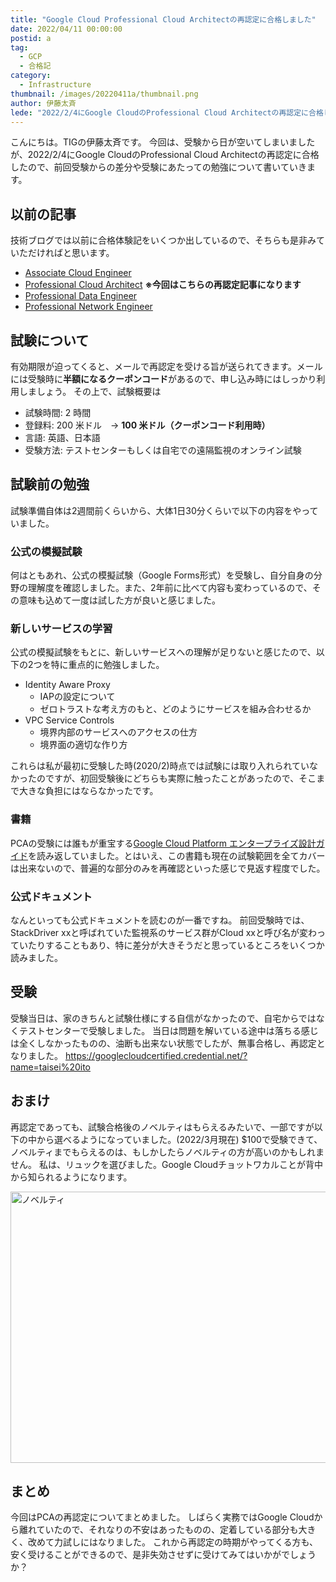 ```yaml
---
title: "Google Cloud Professional Cloud Architectの再認定に合格しました"
date: 2022/04/11 00:00:00
postid: a
tag:
  - GCP
  - 合格記
category:
  - Infrastructure
thumbnail: /images/20220411a/thumbnail.png
author: 伊藤太斉
lede: "2022/2/4にGoogle CloudのProfessional Cloud Architectの再認定に合格したので、前回受験からの差分や受験にあたっての勉強について書いていきます。技術ブログでは以前に合格体験記をいくつか出しているので、そちらも是非みていただければと思います。有効期限が迫ってくると、メールで再認定を受ける旨が送られてきます。"
---
```

こんにちは。TIGの伊藤太斉です。
今回は、受験から日が空いてしまいましたが、2022/2/4にGoogle CloudのProfessional Cloud Architectの再認定に合格したので、前回受験からの差分や受験にあたっての勉強について書いていきます。

## 以前の記事

技術ブログでは以前に合格体験記をいくつか出しているので、そちらも是非みていただければと思います。

- [Associate Cloud Engineer](/articles/20210625a/)
- [Professional Cloud Architect](/articles/20190530/) **※今回はこちらの再認定記事になります**
- [Professional Data Engineer](/articles/20211013a/)
- [Professional Network Engineer](/articles/20200902/)

## 試験について

有効期限が迫ってくると、メールで再認定を受ける旨が送られてきます。メールには受験時に**半額になるクーポンコード**があるので、申し込み時にはしっかり利用しましょう。
その上で、試験概要は

- 試験時間: 2 時間
- 登録料: 200 米ドル　-> **100 米ドル（クーポンコード利用時）**
- 言語: 英語、日本語
- 受験方法: テストセンターもしくは自宅での遠隔監視のオンライン試験

## 試験前の勉強

試験準備自体は2週間前くらいから、大体1日30分くらいで以下の内容をやっていました。

### 公式の模擬試験

何はともあれ、公式の模擬試験（Google Forms形式）を受験し、自分自身の分野の理解度を確認しました。また、2年前に比べて内容も変わっているので、その意味も込めて一度は試した方が良いと感じました。

### 新しいサービスの学習

公式の模擬試験をもとに、新しいサービスへの理解が足りないと感じたので、以下の2つを特に重点的に勉強しました。

- Identity Aware Proxy
  - IAPの設定について
  - ゼロトラストな考え方のもと、どのようにサービスを組み合わせるか
- VPC Service Controls
  - 境界内部のサービスへのアクセスの仕方
  - 境界面の適切な作り方

これらは私が最初に受験した時(2020/2)時点では試験には取り入れられていなかったのですが、初回受験後にどちらも実際に触ったことがあったので、そこまで大きな負担にはならなかったです。

### 書籍

PCAの受験には誰もが重宝する[Google Cloud Platform エンタープライズ設計ガイド](https://www.amazon.co.jp/dp/4822257908)を読み返していました。とはいえ、この書籍も現在の試験範囲を全てカバーは出来ないので、普遍的な部分のみを再確認といった感じで見返す程度でした。

### 公式ドキュメント

なんといっても公式ドキュメントを読むのが一番ですね。
前回受験時では、StackDriver xxと呼ばれていた監視系のサービス群がCloud xxと呼び名が変わっていたりすることもあり、特に差分が大きそうだと思っているところをいくつか読みました。

## 受験

受験当日は、家のきちんと試験仕様にする自信がなかったので、自宅からではなくテストセンターで受験しました。
当日は問題を解いている途中は落ちる感じは全くしなかったものの、油断も出来ない状態でしたが、無事合格し、再認定となりました。
https://googlecloudcertified.credential.net/?name=taisei%20ito

## おまけ

再認定であっても、試験合格後のノベルティはもらえるみたいで、一部ですが以下の中から選べるようになっていました。(2022/3月現在)
$100で受験できて、ノベルティまでもらえるのは、もしかしたらノベルティの方が高いのかもしれません。
私は、リュックを選びました。Google Cloudチョットワカルことが背中から知られるようになります。

<img src="/images/20220411a/スクリーンショット_2022-03-29_18.42.30.png" alt="ノベルティ" width="1200" height="434" loading="lazy">

## まとめ

今回はPCAの再認定についてまとめました。
しばらく実務ではGoogle Cloudから離れていたので、それなりの不安はあったものの、定着している部分も大きく、改めて力試しにはなりました。
これから再認定の時期がやってくる方も、安く受けることができるので、是非失効させずに受けてみてはいかがでしょうか？
